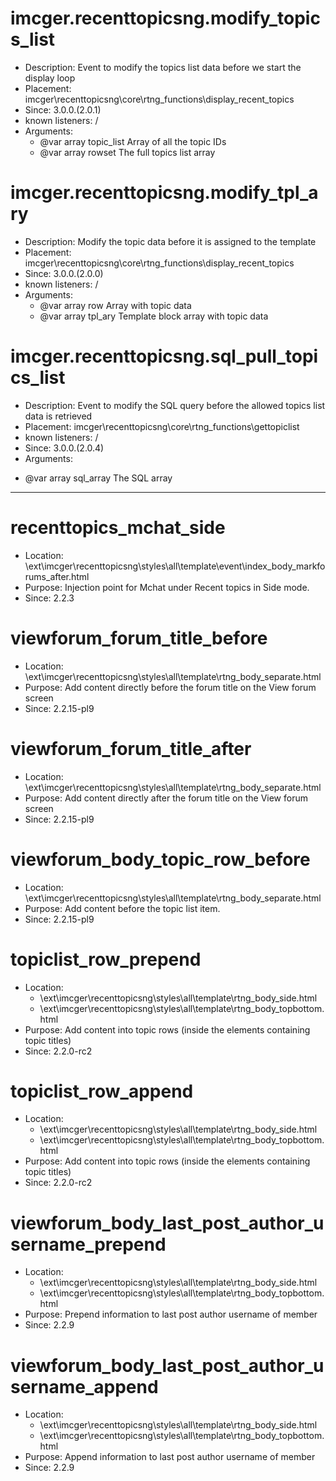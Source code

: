 imcger.recenttopicsng.modify_topics_list
===
* Description: Event to modify the topics list data before we start the display loop
* Placement: imcger\recenttopicsng\core\rtng_functions\display_recent_topics
* Since: 3.0.0.(2.0.1)
* known listeners:  /
* Arguments:
  - @var   array   topic_list     Array of all the topic IDs
  - @var   array   rowset         The full topics list array

imcger.recenttopicsng.modify_tpl_ary
===
* Description: Modify the topic data before it is assigned to the template
* Placement: imcger\recenttopicsng\core\rtng_functions\display_recent_topics
* Since: 3.0.0.(2.0.0)
* known listeners:  /
* Arguments:
  - @var   array   row            Array with topic data
  - @var   array   tpl_ary        Template block array with topic data

imcger.recenttopicsng.sql_pull_topics_list
===
* Description: Event to modify the SQL query before the allowed topics list data is retrieved
* Placement: imcger\recenttopicsng\core\rtng_functions\gettopiclist
* known listeners:  /
* Since: 3.0.0.(2.0.4)
* Arguments:
 - @var   array    sql_array      The SQL array
-----------
recenttopics_mchat_side
===
* Location: \ext\imcger\recenttopicsng\styles\all\template\event\index_body_markforums_after.html
* Purpose: Injection point for Mchat under Recent topics in Side mode.
* Since: 2.2.3

viewforum_forum_title_before
===
* Location: \ext\imcger\recenttopicsng\styles\all\template\rtng_body_separate.html
* Purpose: Add content directly before the forum title on the View forum screen
* Since: 2.2.15-pl9

viewforum_forum_title_after
===
* Location: \ext\imcger\recenttopicsng\styles\all\template\rtng_body_separate.html
* Purpose: Add content directly after the forum title on the View forum screen
* Since: 2.2.15-pl9

viewforum_body_topic_row_before
===
* Location: \ext\imcger\recenttopicsng\styles\all\template\rtng_body_separate.html
* Purpose: Add content before the topic list item.
* Since: 2.2.15-pl9

topiclist_row_prepend
===
* Location:
	+ \ext\imcger\recenttopicsng\styles\all\template\rtng_body_side.html
	+ \ext\imcger\recenttopicsng\styles\all\template\rtng_body_topbottom.html
* Purpose: Add content into topic rows (inside the elements containing topic titles)
* Since: 2.2.0-rc2

topiclist_row_append
===
* Location:
	+ \ext\imcger\recenttopicsng\styles\all\template\rtng_body_side.html
	+ \ext\imcger\recenttopicsng\styles\all\template\rtng_body_topbottom.html
* Purpose: Add content into topic rows (inside the elements containing topic titles)
* Since: 2.2.0-rc2

viewforum_body_last_post_author_username_prepend
===
* Location: 
	+ \ext\imcger\recenttopicsng\styles\all\template\rtng_body_side.html
	+ \ext\imcger\recenttopicsng\styles\all\template\rtng_body_topbottom.html
* Purpose: Prepend information to last post author username of member
* Since: 2.2.9

viewforum_body_last_post_author_username_append
===
* Location:
	+ \ext\imcger\recenttopicsng\styles\all\template\rtng_body_side.html
	+ \ext\imcger\recenttopicsng\styles\all\template\rtng_body_topbottom.html
* Purpose: Append information to last post author username of member
* Since: 2.2.9
